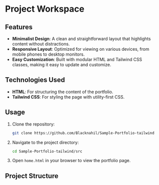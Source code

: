 # Project Workspace

## Features

- **Minimalist Design**: A clean and straightforward layout that highlights content without distractions.
- **Responsive Layout**: Optimized for viewing on various devices, from mobile phones to desktop monitors.
- **Easy Customization**: Built with modular HTML and Tailwind CSS classes, making it easy to update and customize.

## Technologies Used

- **HTML**: For structuring the content of the portfolio.
- **Tailwind CSS**: For styling the page with utility-first CSS.

## Usage

1. Clone the repository:
    ```sh
    git clone https://github.com/Blacknahil/Sample-Portfolio-tailwind
    ```
2. Navigate to the project directory:
    ```sh
    cd Sample-Portfolio-tailwind/src
    ```
3. Open `home.html` in your browser to view the portfolio page.

## Project Structure
